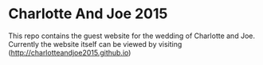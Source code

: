 # Charlotte And Joe 2015

This repo contains the guest website for the wedding of Charlotte and Joe. Currently the website itself can be viewed by visiting (http://charlotteandjoe2015.github.io)